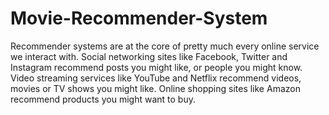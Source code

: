 # Movie-Recommender-System
Recommender systems are at the core of pretty much every online service we interact with. Social networking sites like Facebook, Twitter and Instagram recommend posts you might like, or people you might know. Video streaming services like YouTube and Netflix recommend videos, movies or TV shows you might like. Online shopping sites like Amazon recommend products you might want to buy.
